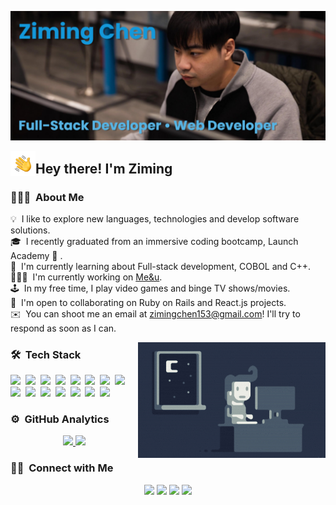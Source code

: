 ![Ziming Chen Banner](https://raw.githubusercontent.com/Ziming15/Ziming15/main/assets/banner.png)

<img alt="Night Coding" src="./assets/Hand%20Wave.gif" width='40' align="left"/><h2>Hey there! I'm Ziming</h2>

<!-- ## 👋 &nbsp;Hey there! I'm Ziming -->

### 👨🏻‍💻 &nbsp;About Me

💡 &nbsp;I like to explore new languages, technologies and develop software solutions.\
🎓 &nbsp;I recently graduated from an immersive coding bootcamp, Launch Academy 🚀 .\
🌱 &nbsp;I'm currently learning about Full-stack development, COBOL and C++.\
👨🏻‍💻 &nbsp;I'm currently working on [Me&u](http://meanu.onrender.com/).\
🕹️ &nbsp;In my free time, I play video games and binge TV shows/movies.\
🤝 &nbsp;I'm open to collaborating on Ruby on Rails and React.js projects.\
✉️ &nbsp;You can shoot me an email at zimingchen153@gmail.com! I'll try to respond as soon as I can.

<img alt="Night Coding" src="https://raw.githubusercontent.com/ziming15/ziming15/main/assets/Night-Coding.gif" align="right"/>

### 🛠 &nbsp;Tech Stack

<img src ="https://img.shields.io/badge/javascript-%23323330.svg?style=for-the-badge&logo=javascript&logoColor=%23F7DF1E"/>&nbsp;
<img src ="https://img.shields.io/badge/ruby-%23CC342D.svg?style=for-the-badge&logo=ruby&logoColor=white"/>&nbsp;
<img src ="https://img.shields.io/badge/react-%2320232a.svg?style=for-the-badge&logo=react&logoColor=%2361DAFB"/>&nbsp;
<img src ="https://img.shields.io/badge/rails-%23CC0000.svg?style=for-the-badge&logo=ruby-on-rails&logoColor=white"/>&nbsp;
<img src ="https://img.shields.io/badge/css3-%231572B6.svg?style=for-the-badge&logo=css3&logoColor=white"/>&nbsp;
<img src ="https://img.shields.io/badge/html5-%23E34F26.svg?style=for-the-badge&logo=html5&logoColor=white"/>&nbsp;
<img src ="https://img.shields.io/badge/git%20-%23F05033.svg?&style=for-the-badge&logo=git&logoColor=white"/>&nbsp;
<img src ="https://img.shields.io/badge/github-%23121011.svg?style=for-the-badge&logo=github&logoColor=white"/>&nbsp;
<img src ="https://img.shields.io/badge/Visual%20Studio%20Code-0078d7.svg?style=for-the-badge&logo=visual-studio-code&logoColor=white"/>&nbsp;
<img src ="https://img.shields.io/badge/postgres-%23316192.svg?style=for-the-badge&logo=postgresql&logoColor=white"/>&nbsp;
<img src ="https://img.shields.io/badge/SASS-hotpink.svg?style=for-the-badge&logo=SASS&logoColor=white"/>&nbsp;
<img src ="https://img.shields.io/badge/NPM-%23000000.svg?style=for-the-badge&logo=npm&logoColor=white"/>&nbsp;
<img src ="https://img.shields.io/badge/React_Router-CA4245?style=for-the-badge&logo=react-router&logoColor=white"/>&nbsp;
<img src ="https://img.shields.io/badge/React%20Hook%20Form-%23EC5990.svg?style=for-the-badge&logo=reacthookform&logoColor=white"/>&nbsp;
<img src ="https://img.shields.io/badge/yarn-%232C8EBB.svg?style=for-the-badge&logo=yarn&logoColor=white"/>&nbsp;

### ⚙️ &nbsp;GitHub Analytics

<p align="center">
<a href="https://github.com/ziming15">
  <img height="180em" src="https://github-readme-stats-eight-theta.vercel.app/api?username=ziming15&show_icons=true&theme=algolia&include_all_commits=true&count_private=true"/>
  <img height="180em" src="https://github-readme-stats-eight-theta.vercel.app/api/top-langs/?username=ziming15&layout=compact&langs_count=8&theme=algolia"/>
</a>
</p>

### 🤝🏻 &nbsp;Connect with Me

<p align="center">
<a href="https://www.linkedin.com/in/ziming-chen1/"><img src="https://img.shields.io/badge/linkedin-%230077B5.svg?style=for-the-badge&logo=linkedin&logoColor=white"/></a>
<a href="mailto:zimingchen153@gmail.com"><img src="https://img.shields.io/badge/Gmail-D14836?style=for-the-badge&logo=gmail&logoColor=white"/></a>
<a href="https://www.facebook.com/ziming.chen.7/"><img src="https://img.shields.io/badge/Facebook-%231877F2.svg?style=for-the-badge&logo=Facebook&logoColor=white"/></a>
<a href="https://launchpass.launchacademy.com/users/ZimingChen3098/launcher_profile"><img src="https://img.shields.io/badge/-Launch%20Academy-brightgreen?style=for-the-badge&logoColor=white"</a>
</p>

